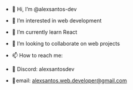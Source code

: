 - 👋 Hi, I’m @alexsantos-dev
- 👀 I’m interested in web development
- 🌱 I’m currently learn React
- 💞️ I’m looking to collaborate on web projects

- 📫 How to reach me:

- 🤖 Discord: alexsantosdev
  
- 📧 email: alexsantos.web.developer@gmail.com

<!---
alexsantos-dev/alexsantos-dev is a ✨ special ✨ repository because its `README.md` (this file) appears on your GitHub profile.
You can click the Preview link to take a look at your changes.
--->
